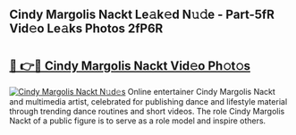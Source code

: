 ## Cindy Margolis Nackt Le𝚊k𝚎d N𝚞𝚍e - Part-5fR Vid𝚎o Le𝚊ks Photos 2fP6R

# <h2><a href="http://fb5fpup.evod.top/?m=Cindy+Margolis+Nackt">🔗 👉🔴 Cindy Margolis Nackt Vid𝚎o Ph𝚘t𝚘s</a></h2>

[![Cindy Margolis Nackt N𝚞d𝚎s](https://i.imgur.com/8V9OHl7.gif)](http://fb5fpup.evod.top/?m=Cindy+Margolis+Nackt)
Online entertainer Cindy Margolis Nackt and multimedia artist, celebrated for publishing dance and lifestyle material through trending dance routines and short videos. The role Cindy Margolis Nackt of a public figure is to serve as a role model and inspire others. 
